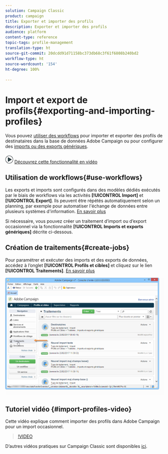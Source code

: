 ```yaml
---
solution: Campaign Classic
product: campaign
title: Exporter et importer des profils
description: Exporter et importer des profils
audience: platform
content-type: reference
topic-tags: profile-management
translation-type: ht
source-git-commit: 20dcdd91d71158bc373db68c3f61f6808b240bd2
workflow-type: ht
source-wordcount: '154'
ht-degree: 100%

---
```



# Import et export de profils{#exporting-and-importing-profiles}

Vous pouvez [utiliser des workflows](#use-workflows) pour importer et exporter des profils de destinataires dans la base de données Adobe Campaign ou pour configurer des [imports ou des exports génériques](#create-jobs).

![](assets/do-not-localize/how-to-video.png) [Découvrez cette fonctionnalité en vidéo](#import-profiles-video)

## Utilisation de workflows{#use-workflows}

Les exports et imports sont configurés dans des modèles dédiés exécutés par le biais de workflows via les activités **[!UICONTROL Import]** et **[!UICONTROL Export]**. Ils peuvent être répétés automatiquement selon un planning, par exemple pour automatiser l&#39;échange de données entre plusieurs systèmes d&#39;information. [En savoir plus](../../workflow/using/importing-data.md#best-practices-when-importing-data)

Si nécessaire, vous pouvez créer un traitement d’import ou d’export occasionnel via la fonctionnalité **[!UICONTROL Imports et exports génériques]** décrite ci-dessous.

## Création de traitements{#create-jobs}

Pour paramétrer et exécuter des imports et des exports de données, accédez à l’onglet **[!UICONTROL Profils et cibles]** et cliquez sur le lien **[!UICONTROL Traitements]**. [En savoir plus](../../platform/using/generic-imports-and-exports.md)

![](assets/s_ncs_user_interface_import_link.png)


## Tutoriel vidéo {#import-profiles-video}

Cette vidéo explique comment importer des profils dans Adobe Campaign pour un import occasionnel.

>[!VIDEO](https://video.tv.adobe.com/v/25608?quality=12&captions=fre_fr)

D’autres vidéos pratiques sur Campaign Classic sont disponibles [ici](https://experienceleague.adobe.com/docs/campaign-classic-learn/tutorials/overview.html?lang=fr).